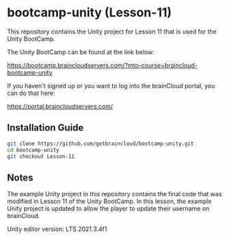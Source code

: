 # bootcamp-unity (Lesson-11)

This repository contains the Unity project for Lesson 11 that is used for the Unity BootCamp.

The Unity BootCamp can be found at the link below:

https://bootcamp.braincloudservers.com/?mto-course=braincloud-bootcamp-unity


If you haven't signed up or you want to log into the brainCloud portal, you can do that here:

https://portal.braincloudservers.com/


## Installation Guide

```bash
git clone https://github.com/getbraincloud/bootcamp-unity.git
cd bootcamp-unity
git checkout Lesson-11
```

## Notes

The example Unity project in this repository contains the final code that was modified in Lesson 11 of the Unity BootCamp. In this lesson, the example Unity project is updated to allow the player to update their username on brainCloud.

Unity editor version: LTS 2021.3.4f1

